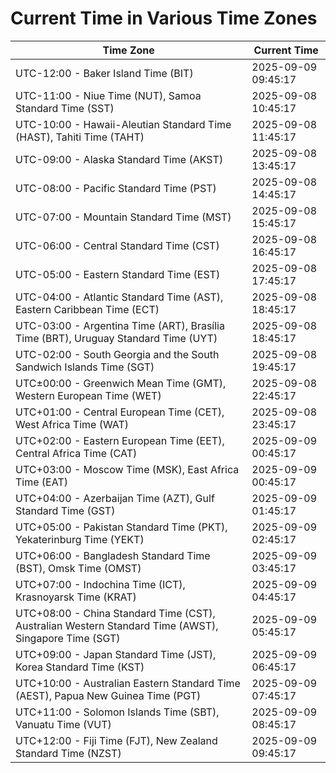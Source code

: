 # Current Time in Various Time Zones

| Time Zone | Current Time |
|-----------|--------------|
| UTC-12:00 - Baker Island Time (BIT) | 2025-09-09 09:45:17 |
| UTC-11:00 - Niue Time (NUT), Samoa Standard Time (SST) | 2025-09-08 10:45:17 |
| UTC-10:00 - Hawaii-Aleutian Standard Time (HAST), Tahiti Time (TAHT) | 2025-09-08 11:45:17 |
| UTC-09:00 - Alaska Standard Time (AKST) | 2025-09-08 13:45:17 |
| UTC-08:00 - Pacific Standard Time (PST) | 2025-09-08 14:45:17 |
| UTC-07:00 - Mountain Standard Time (MST) | 2025-09-08 15:45:17 |
| UTC-06:00 - Central Standard Time (CST) | 2025-09-08 16:45:17 |
| UTC-05:00 - Eastern Standard Time (EST) | 2025-09-08 17:45:17 |
| UTC-04:00 - Atlantic Standard Time (AST), Eastern Caribbean Time (ECT) | 2025-09-08 18:45:17 |
| UTC-03:00 - Argentina Time (ART), Brasília Time (BRT), Uruguay Standard Time (UYT) | 2025-09-08 18:45:17 |
| UTC-02:00 - South Georgia and the South Sandwich Islands Time (SGT) | 2025-09-08 19:45:17 |
| UTC±00:00 - Greenwich Mean Time (GMT), Western European Time (WET) | 2025-09-08 22:45:17 |
| UTC+01:00 - Central European Time (CET), West Africa Time (WAT) | 2025-09-08 23:45:17 |
| UTC+02:00 - Eastern European Time (EET), Central Africa Time (CAT) | 2025-09-09 00:45:17 |
| UTC+03:00 - Moscow Time (MSK), East Africa Time (EAT) | 2025-09-09 00:45:17 |
| UTC+04:00 - Azerbaijan Time (AZT), Gulf Standard Time (GST) | 2025-09-09 01:45:17 |
| UTC+05:00 - Pakistan Standard Time (PKT), Yekaterinburg Time (YEKT) | 2025-09-09 02:45:17 |
| UTC+06:00 - Bangladesh Standard Time (BST), Omsk Time (OMST) | 2025-09-09 03:45:17 |
| UTC+07:00 - Indochina Time (ICT), Krasnoyarsk Time (KRAT) | 2025-09-09 04:45:17 |
| UTC+08:00 - China Standard Time (CST), Australian Western Standard Time (AWST), Singapore Time (SGT) | 2025-09-09 05:45:17 |
| UTC+09:00 - Japan Standard Time (JST), Korea Standard Time (KST) | 2025-09-09 06:45:17 |
| UTC+10:00 - Australian Eastern Standard Time (AEST), Papua New Guinea Time (PGT) | 2025-09-09 07:45:17 |
| UTC+11:00 - Solomon Islands Time (SBT), Vanuatu Time (VUT) | 2025-09-09 08:45:17 |
| UTC+12:00 - Fiji Time (FJT), New Zealand Standard Time (NZST) | 2025-09-09 09:45:17 |
